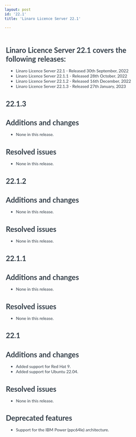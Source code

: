 ```yaml
---
layout: post
id: '22.1'
title: 'Linaro Licence Server 22.1'

---
```



<style>
.release-container{
   font-family:"Lato";
    color:#333E48;
    font-size:14px;
    padding:4px;
}
h1{
    font-size:1.5rem;
    font-family:"Lato";
}
h6{
    font-weight:500;
    margin:10px;
    font-size:14px;
}
ul li{
margin-left:2%;
font-family:"Lato";
}

</style>
<div class='release-container'> 
<h1>Linaro Licence Server 22.1 covers the following releases:</h1> 
<ul>
<li>Linaro Licence Server 22.1 - Released 30th September, 2022</li>
<li>Linaro Licence Server 22.1.1 - Released 28th October, 2022</li>
<li>Linaro Licence Server 22.1.2 - Released 16th December, 2022</li>
<li>Linaro Licence Server 22.1.3 - Released 27th January, 2023</li>
</ul>

<h1> 22.1.3</h1>
<h1>Additions and changes</h1>
<ul>
<li>None in this release.</li>
</ul>
<h1>Resolved issues</h1>
<ul>
<li>None in this release.</li>
</ul>
<h1>22.1.2</h1>
<h1>Additions and changes</h1>
<ul>
<li>None in this release.</li>
</ul>
<h1>Resolved issues</h1>
<ul>
<li>None in this release.</li>
</ul>
<h1>22.1.1</h1>
<h1>Additions and changes</h1>
<ul>
<li>None in this release.</li>
</ul>
<h1>Resolved issues</h1>
<ul>
<li>None in this release.</li>
</ul>
<h1>22.1</h1>
<h1>Additions and changes</h1>
<ul>
<li>Added support for Red Hat 9.</li>
<li>Added support for Ubuntu 22.04.</li>
</ul>
<h1>Resolved issues</h1>
<ul>
<li>None in this release.</li>
</ul>
<h1>Deprecated features</h1>
<ul>
<li>Support for the IBM Power (ppc64le) architecture.</li>
</ul>
</div>


 


































































































































































































































































